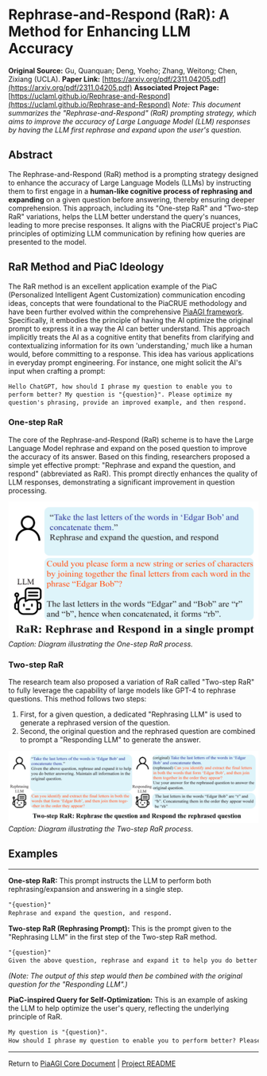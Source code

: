 <!-- PiaAGI AGI Research Framework Document -->
# Rephrase-and-Respond (RaR): A Method for Enhancing LLM Accuracy

**Original Source:** Gu, Quanquan; Deng, Yoeho; Zhang, Weitong; Chen, Zixiang (UCLA).
**Paper Link:** [https://arxiv.org/pdf/2311.04205.pdf](https://arxiv.org/pdf/2311.04205.pdf)
**Associated Project Page:** [https://uclaml.github.io/Rephrase-and-Respond](https://uclaml.github.io/Rephrase-and-Respond)
*Note: This document summarizes the "Rephrase-and-Respond" (RaR) prompting strategy, which aims to improve the accuracy of Large Language Model (LLM) responses by having the LLM first rephrase and expand upon the user's question.*

## Abstract
The Rephrase-and-Respond (RaR) method is a prompting strategy designed to enhance the accuracy of Large Language Models (LLMs) by instructing them to first engage in a **human-like cognitive process of rephrasing and expanding** on a given question before answering, thereby ensuring deeper comprehension. This approach, including its "One-step RaR" and "Two-step RaR" variations, helps the LLM better understand the query's nuances, leading to more precise responses. It aligns with the PiaCRUE project's PiaC principles of optimizing LLM communication by refining how queries are presented to the model.

## RaR Method and PiaC Ideology

The RaR method is an excellent application example of the PiaC (Personalized Intelligent Agent Customization) communication encoding ideas, concepts that were foundational to the PiaCRUE methodology and have been further evolved within the comprehensive [PiaAGI framework](../PiaAGI.md). Specifically, it embodies the principle of having the AI optimize the original prompt to express it in a way the AI can better understand. This approach implicitly treats the AI as a cognitive entity that benefits from clarifying and contextualizing information for its own 'understanding,' much like a human would, before committing to a response. This idea has various applications in everyday prompt engineering. For instance, one might solicit the AI's input when crafting a prompt:

```
Hello ChatGPT, how should I phrase my question to enable you to perform better? My question is "{question}". Please optimize my question's phrasing, provide an improved example, and then respond.
```

### One-step RaR
The core of the Rephrase-and-Respond (RaR) scheme is to have the Large Language Model rephrase and expand on the posed question to improve the accuracy of its answer. Based on this finding, researchers proposed a simple yet effective prompt: "Rephrase and expand the question, and respond" (abbreviated as RaR). This prompt directly enhances the quality of LLM responses, demonstrating a significant improvement in question processing.

![One-step RaR Diagram](../img/RaR.png)
*Caption: Diagram illustrating the One-step RaR process.*

### Two-step RaR
The research team also proposed a variation of RaR called "Two-step RaR" to fully leverage the capability of large models like GPT-4 to rephrase questions. This method follows two steps:
1.  First, for a given question, a dedicated "Rephrasing LLM" is used to generate a rephrased version of the question.
2.  Second, the original question and the rephrased question are combined to prompt a "Responding LLM" to generate the answer.

![Two-step RaR Diagram](../img/Two-stepRaR.png)
*Caption: Diagram illustrating the Two-step RaR process.*

## Examples

---
**One-step RaR:**
This prompt instructs the LLM to perform both rephrasing/expansion and answering in a single step.
```markdown
"{question}"
Rephrase and expand the question, and respond.
```

**Two-step RaR (Rephrasing Prompt):**
This is the prompt given to the "Rephrasing LLM" in the first step of the Two-step RaR method.
```markdown
"{question}"
Given the above question, rephrase and expand it to help you do better answering. Maintain all information in the original question.
```
*(Note: The output of this step would then be combined with the original question for the "Responding LLM".)*

**PiaC-inspired Query for Self-Optimization:**
This is an example of asking the LLM to help optimize the user's query, reflecting the underlying principle of RaR.
```markdown
My question is "{question}".
How should I phrase my question to enable you to perform better? Please optimize my question's phrasing, provide an improved example, and then respond.
```
---
Return to [PiaAGI Core Document](../PiaAGI.md) | [Project README](../README.md)
